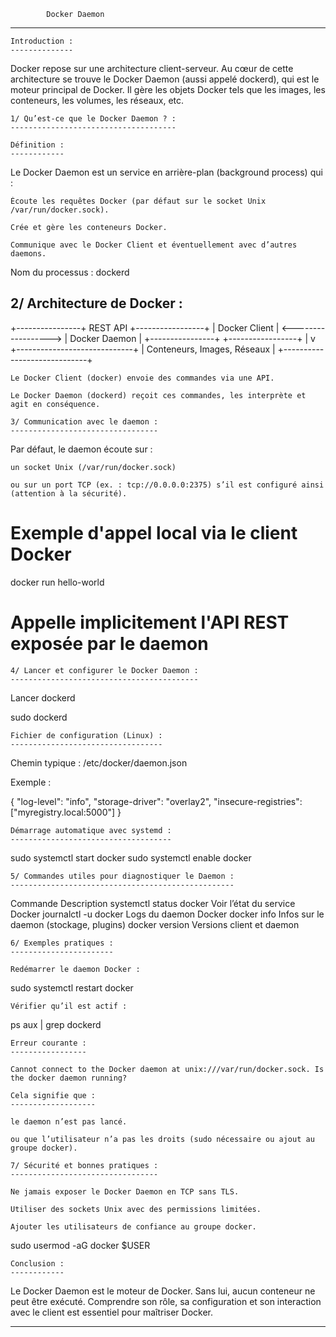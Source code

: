 			Docker Daemon
************************************************************************************

	Introduction :
	--------------

Docker repose sur une architecture client-serveur. Au cœur de cette architecture se trouve le Docker Daemon (aussi appelé dockerd), qui est le moteur principal de Docker. 
Il gère les objets Docker tels que les images, les conteneurs, les volumes, les réseaux, etc.

	1/ Qu’est-ce que le Docker Daemon ? :
	-------------------------------------

	Définition :
	------------

Le Docker Daemon est un service en arrière-plan (background process) qui :

    Écoute les requêtes Docker (par défaut sur le socket Unix /var/run/docker.sock).

    Crée et gère les conteneurs Docker.

    Communique avec le Docker Client et éventuellement avec d’autres daemons.

Nom du processus : dockerd


2/ Architecture de Docker :
---------------------------

+----------------+       REST API       +-----------------+
|  Docker Client | <------------------> | Docker Daemon   |
+----------------+                     +-----------------+
                                                |
                                                v
                                  +-----------------------------+
                                  | Conteneurs, Images, Réseaux |
                                  +-----------------------------+

    Le Docker Client (docker) envoie des commandes via une API.

    Le Docker Daemon (dockerd) reçoit ces commandes, les interprète et agit en conséquence.

	3/ Communication avec le daemon :
	---------------------------------

Par défaut, le daemon écoute sur :

    un socket Unix (/var/run/docker.sock)

    ou sur un port TCP (ex. : tcp://0.0.0.0:2375) s’il est configuré ainsi (attention à la sécurité).

# Exemple d'appel local via le client Docker
docker run hello-world
# Appelle implicitement l'API REST exposée par le daemon

	4/ Lancer et configurer le Docker Daemon :
	------------------------------------------

Lancer dockerd 

sudo dockerd

	Fichier de configuration (Linux) :
	----------------------------------

Chemin typique : /etc/docker/daemon.json

Exemple :

{
  "log-level": "info",
  "storage-driver": "overlay2",
  "insecure-registries": ["myregistry.local:5000"]
}

	Démarrage automatique avec systemd :
	------------------------------------

sudo systemctl start docker
sudo systemctl enable docker

	5/ Commandes utiles pour diagnostiquer le Daemon :
	--------------------------------------------------

Commande	Description
systemctl status docker	Voir l’état du service Docker
journalctl -u docker	Logs du daemon Docker
docker info	Infos sur le daemon (stockage, plugins)
docker version	Versions client et daemon

	6/ Exemples pratiques :
	-----------------------

	Redémarrer le daemon Docker :

sudo systemctl restart docker

	Vérifier qu’il est actif :

ps aux | grep dockerd

	Erreur courante :
	-----------------

    Cannot connect to the Docker daemon at unix:///var/run/docker.sock. Is the docker daemon running?

	Cela signifie que :
	-------------------

    le daemon n’est pas lancé.

    ou que l’utilisateur n’a pas les droits (sudo nécessaire ou ajout au groupe docker).

	7/ Sécurité et bonnes pratiques :
	---------------------------------

    Ne jamais exposer le Docker Daemon en TCP sans TLS.

    Utiliser des sockets Unix avec des permissions limitées.

    Ajouter les utilisateurs de confiance au groupe docker.

sudo usermod -aG docker $USER

	Conclusion :
	------------

Le Docker Daemon est le moteur de Docker. Sans lui, aucun conteneur ne peut être exécuté. Comprendre son rôle, sa configuration et son interaction avec le client est essentiel pour maîtriser Docker.

****************************************************************************************************
